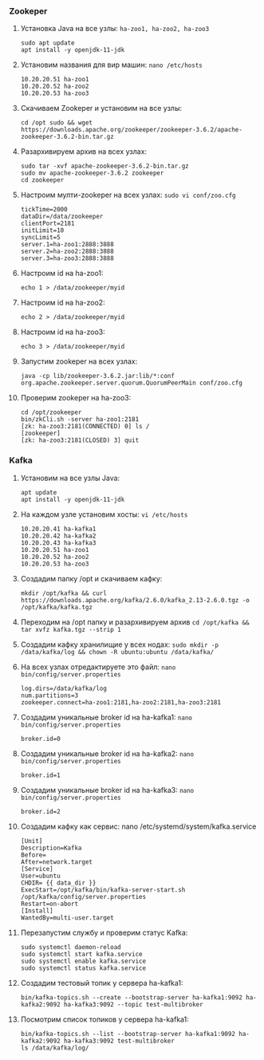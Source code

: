 ### Zookeper

1) Установка Java на все узлы: ```ha-zoo1, ha-zoo2, ha-zoo3```
   ```
   sudo apt update 
   apt install -y openjdk-11-jdk
   ```

2) Установим названия для вир машин: ```nano /etc/hosts```
   ```
   10.20.20.51 ha-zoo1
   10.20.20.52 ha-zoo2
   10.20.20.53 ha-zoo3
   ```

3) Cкачиваем Zookeper и установим на все узлы:
   ```
   cd /opt sudo && wget https://downloads.apache.org/zookeeper/zookeeper-3.6.2/apache-zookeeper-3.6.2-bin.tar.gz
   ```

4) Разархивируем архив на всех узлах:
   ```
   sudo tar -xvf apache-zookeeper-3.6.2-bin.tar.gz
   sudo mv apache-zookeeper-3.6.2 zookeeper
   cd zookeeper
   ```

5) Настроим мулти-zookeper на всех узлах: ```sudo vi conf/zoo.cfg```
   ```
   tickTime=2000
   dataDir=/data/zookeeper
   clientPort=2181
   initLimit=10
   syncLimit=5
   server.1=ha-zoo1:2888:3888
   server.2=ha-zoo2:2888:3888
   server.3=ha-zoo3:2888:3888
   ```

6) Настроим id на ha-zoo1:
   ```
   echo 1 > /data/zookeeper/myid
   ```
7) Настроим id на ha-zoo2:
   ```
   echo 2 > /data/zookeeper/myid
   ```
8) Настроим id на ha-zoo3:
    ```
    echo 3 > /data/zookeeper/myid
    ```

9) Запустим zookeper на всех узлах:
    ```
   java -cp lib/zookeeper-3.6.2.jar:lib/*:conf org.apache.zookeeper.server.quorum.QuorumPeerMain conf/zoo.cfg
    ```

10) Проверим zookeper на ha-zoo3:
    ```
    cd /opt/zookeeper
    bin/zkCli.sh -server ha-zoo1:2181
    [zk: ha-zoo3:2181(CONNECTED) 0] ls /
    [zookeeper]
    [zk: ha-zoo3:2181(CLOSED) 3] quit
    ```

### Kafka

1) Установим на все узлы Java:
   ```
   apt update
   apt install -y openjdk-11-jdk
   ```

2) На каждом узле установим хосты: ```vi /etc/hosts```
   ```
   10.20.20.41 ha-kafka1
   10.20.20.42 ha-kafka2
   10.20.20.43 ha-kafka3
   10.20.20.51 ha-zoo1
   10.20.20.52 ha-zoo2
   10.20.20.53 ha-zoo3
   ```

3) Создадим папку /opt и скачиваем кафку:
   ```
   mkdir /opt/kafka && curl https://downloads.apache.org/kafka/2.6.0/kafka_2.13-2.6.0.tgz -o /opt/kafka/kafka.tgz
   ```

4) Переходим на /opt папку и разархивируем архив
   ```cd /opt/kafka && tar xvfz kafka.tgz --strip 1```

5) Создадим кафку хранилищие у всех нодах:
   ```sudo mkdir -p /data/kafka/log && chown -R ubuntu:ubuntu /data/kafka/```

6) На всех узлах отредактируете это файл: ```nano bin/config/server.properties```
   ```
   log.dirs=/data/kafka/log
   num.partitions=3
   zookeeper.connect=ha-zoo1:2181,ha-zoo2:2181,ha-zoo3:2181
   ```

7) Создадим уникальные broker id на ha-kafka1: ```nano bin/config/server.properties```
   ```
   broker.id=0
   ```

8) Создадим уникальные broker id на ha-kafka2: ```nano bin/config/server.properties```
   ```
   broker.id=1
   ```

9) Создадим уникальные broker id на ha-kafka3: ```nano bin/config/server.properties```
   ```
   broker.id=2
   ```

10) Создадим кафку как сервис: nano /etc/systemd/system/kafka.service
    ```
    [Unit]
    Description=Kafka
    Before=
    After=network.target
    [Service]
    User=ubuntu
    CHDIR= {{ data_dir }}
    ExecStart=/opt/kafka/bin/kafka-server-start.sh /opt/kafka/config/server.properties
    Restart=on-abort
    [Install]
    WantedBy=multi-user.target
    ```

11) Перезапустим службу и проверим статус Kafka:
    ```
    sudo systemctl daemon-reload
    sudo systemctl start kafka.service
    sudo systemctl enable kafka.service
    sudo systemctl status kafka.service
    ```

12) Создадим тестовый топик у сервера ha-kafka1:
    ```
    bin/kafka-topics.sh --create --bootstrap-server ha-kafka1:9092 ha-kafka2:9092 ha-kafka3:9092 --topic test-multibroker
    ```

13) Посмотрим список топиков у сервера ha-kafka1:
    ```
    bin/kafka-topics.sh --list --bootstrap-server ha-kafka1:9092 ha-kafka2:9092 ha-kafka3:9092 test-multibroker
    ls /data/kafka/log/
    ```























   
